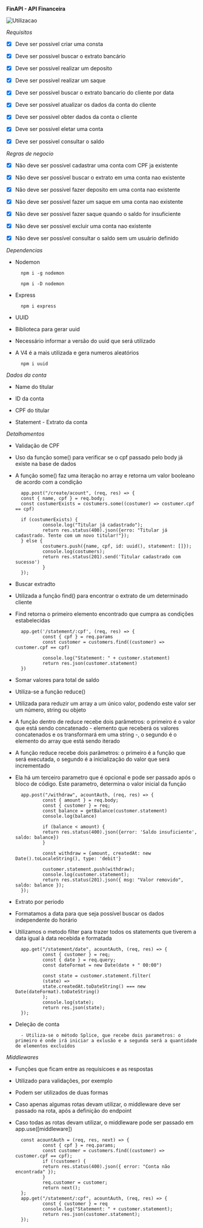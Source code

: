 **FinAPI - API Financeira**

![Utilizacao](src/assets/FinAPI.gif)

*Requisitos*

- [x] Deve ser possivel criar uma consta

- [x] Deve ser possivel buscar o extrato bancário

- [x] Deve ser possivel realizar um deposito

- [x] Deve ser possivel realizar um saque

- [x] Deve ser possivel buscar o extrato bancario do 
cliente por data

- [x] Deve ser possivel atualizar os dados da conta do 
cliente

- [x] Deve ser possivel obter dados da conta o cliente

- [x] Deve ser possivel eletar uma conta

- [x] Deve ser possivel consultar o saldo



*Regras de negocio*

- [x] Não deve ser possivel cadastrar uma conta com CPF ja existente

- [x] Não deve ser possivel buscar o extrato em uma conta nao existente

- [x] Não deve ser possivel fazer deposito em uma conta nao existente

- [x] Não deve ser possivel fazer um saque em uma conta nao existente

- [x] Não deve ser possivel fazer saque quando o saldo for insuficiente

- [x] Não deve ser possivel excluir uma conta nao existente

- [x] Não deve ser possível consultar o saldo sem um usuário definido

*Dependencias*

- Nodemon

        npm i -g nodemon

        npm i -D nodemon

- Express

        npm i express

- UUID

- Biblioteca para gerar uuid
- Necessário informar a versão do uuid que será utilizado
- A V4 é a mais utilizada e gera numeros aleatórios

        npm i uuid

*Dados da conta*

- Name do titular

- ID da conta

- CPF do titular

- Statement - Extrato da conta

*Detalhamentos*

- Validação de CPF

- Uso da função some() para verificar se o cpf passado pelo body já existe na base de dados
- A função some() faz uma iteração no array e retorna um valor booleano de acordo com a condição

        app.post("/create/acount", (req, res) => {
        const { name, cpf } = req.body;
        const costumerExists = costumers.some((costumer) => costumer.cpf == cpf)

        if (costumerExists) {
                console.log("Titular já cadastrado");
                return res.status(400).json({erro: "Titular já cadastrado. Tente com um novo titular!"});
        } else {
                costumers.push({name, cpf, id: uuid(), statement: []});
                console.log(costumers);
                return res.status(201).send('Titular cadastrado com sucesso')
                }
        });

- Buscar extradto

- Utilizada a função find() para encontrar o extrato de um determinado cliente
- Find retorna o primeiro elemento encontrado que cumpra as condições estabelecidas

        app.get('/statement/:cpf', (req, res) => {
                const { cpf } = req.params
                const customer = customers.find((customer) => customer.cpf == cpf)

                console.log("Statement: " + customer.statement)
                return res.json(customer.statement)
        })

- Somar valores para total de saldo

- Utiliza-se a função reduce()
- Utilizada para reduzir um array a um único valor, podendo este valor ser um número, string ou objeto
- A função dentro de reduce recebe dois parâmetros: o primeiro é o valor que está sendo concatenado - elemento que receberá os valores concatenados e os transformará em uma string -, o segundo é o elemento do array que está sendo iterado
- A função reduce recebe dois parâmetros: o primeiro é a função que será executada, o segundo é a inicialização do valor que será incrementado
- Ela há um terceiro parametro que é opcional e pode ser passado após o bloco de código. Este parametro, determina o valor inicial da função

        app.post("/withdraw", acountAuth, (req, res) => {
                const { amount } = req.body;
                const { customer } = req;
                const balance = getBalance(customer.statement)
                console.log(balance)

                if (balance < amount) {
                return res.status(400).json({error: 'Saldo insuficiente', saldo: balance})
                }
                
                const withdraw = {amount, createdAt: new Date().toLocaleString(), type: 'debit'}

                customer.statement.push(withdraw);
                console.log(customer.statement);
                return res.status(201).json({ msg: "Valor removido", saldo: balance });
        });

- Extrato por periodo

- Formatamos a data para que seja possível buscar os dados independente do horário
- Utilizamos o metodo filter para trazer todos os statements que tiverem a data igual à data recebida e formatada

        app.get("/statement/date", acountAuth, (req, res) => {
                const { customer } = req;
                const { date } = req.query;
                const dateFormat = new Date(date + " 00:00")

                const state = customer.statement.filter(
                (state) =>
                state.createdAt.toDateString() === new Date(dateFormat).toDateString()
                );
                console.log(state);
                return res.json(state);
        });

- Deleção de conta

        - Utiliza-se o método Splice, que recebe dois parametros: o primeiro é onde irá iniciar a exlusão e a segunda será a quantidade de elementos excluídos

*Middlewares*

- Funções que ficam entre as requisicoes e as respostas

- Utilizado para validações, por exemplo

- Podem ser utilizados de duas formas

- Caso apenas algumas rotas devam utilizar, o middleware deve ser passado na rota, após a definição do endpoint

- Caso todas as rotas devam utilizar, o middleware pode ser passado em app.use([middleware])

        const acountAuth = (req, res, next) => {
                const { cpf } = req.params;
                const customer = customers.find((customer) => customer.cpf == cpf);
                if (!customer) {
                return res.status(400).json({ error: "Conta não encontrada" });
                }
                req.customer = customer;
                return next();
        };
        app.get("/statement/:cpf", acountAuth, (req, res) => {
                const { customer } = req
                console.log("Statement: " + customer.statement);
                return res.json(customer.statement);
        });
